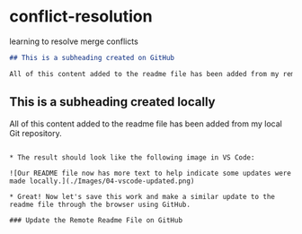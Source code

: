 # conflict-resolution
learning to resolve merge conflicts

  ```md
  ## This is a subheading created on GitHub

  All of this content added to the readme file has been added from my remote GitHub repository.
  ```

  ## This is a subheading created locally

  All of this content added to the readme file has been added from my local Git repository.
  ```

* The result should look like the following image in VS Code:

  ![Our README file now has more text to help indicate some updates were made locally.](./Images/04-vscode-updated.png)

* Great! Now let's save this work and make a similar update to the readme file through the browser using GitHub.

### Update the Remote Readme File on GitHub